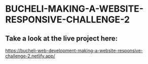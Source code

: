 # BUCHELI-MAKING-A-WEBSITE-RESPONSIVE-CHALLENGE-2

## Take a look at the live project here:
https://bucheli-web-development-making-a-website-responsive-challenge-2.netlify.app/
